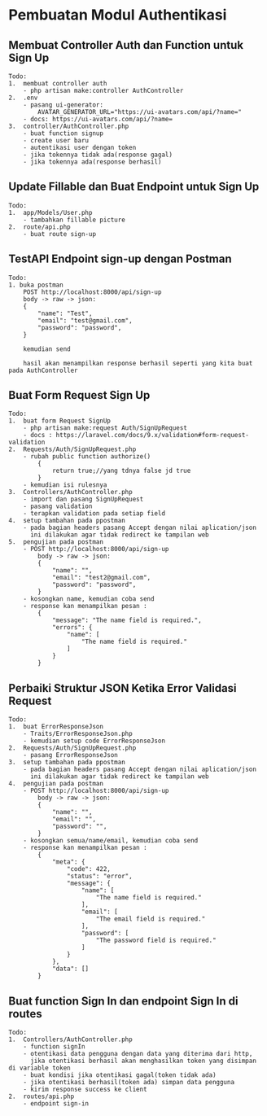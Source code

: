 # Pembuatan Modul Authentikasi

## Membuat Controller Auth dan Function untuk Sign Up

    Todo:
    1.  membuat controller auth
        - php artisan make:controller AuthController
    2.  .env
        - pasang ui-generator:
            AVATAR_GENERATOR_URL="https://ui-avatars.com/api/?name="
        - docs: https://ui-avatars.com/api/?name=
    3.  controller/AuthController.php
        - buat function signup
        - create user baru
        - autentikasi user dengan token
        - jika tokennya tidak ada(response gagal)
        - jika tokennya ada(response berhasil)

## Update Fillable dan Buat Endpoint untuk Sign Up

    Todo:
    1.  app/Models/User.php
        - tambahkan fillable picture
    2.  route/api.php
        - buat route sign-up

## TestAPI Endpoint sign-up dengan Postman

    Todo:
    1. buka postman
        POST http://localhost:8000/api/sign-up
        body -> raw -> json:
        {
            "name": "Test",
            "email": "test@gmail.com",
            "password": "password",
        }

        kemudian send

        hasil akan menampilkan response berhasil seperti yang kita buat pada AuthController

## Buat Form Request Sign Up

    Todo:
    1.  buat form Request SignUp
        - php artisan make:request Auth/SignUpRequest
        - docs : https://laravel.com/docs/9.x/validation#form-request-validation
    2.  Requests/Auth/SignUpRequest.php
        - rubah public function authorize()
            {
                return true;//yang tdnya false jd true
            }
        - kemudian isi rulesnya
    3.  Controllers/AuthController.php
        - import dan pasang SignUpRequest
        - pasang validation
        - terapkan validation pada setiap field
    4.  setup tambahan pada ppostman
        - pada bagian headers pasang Accept dengan nilai aplication/json
          ini dilakukan agar tidak redirect ke tampilan web
    5.  pengujian pada postman
        - POST http://localhost:8000/api/sign-up
            body -> raw -> json:
            {
                "name": "",
                "email": "test2@gmail.com",
                "password": "password",
            }
        - kosongkan name, kemudian coba send
        - response kan menampilkan pesan :
            {
                "message": "The name field is required.",
                "errors": {
                    "name": [
                        "The name field is required."
                    ]
                }
            }

## Perbaiki Struktur JSON Ketika Error Validasi Request

    Todo:
    1.  buat ErrorResponseJson
        - Traits/ErrorResponseJson.php
        - kemudian setup code ErrorResponseJson
    2.  Requests/Auth/SignUpRequest.php
        - pasang ErrorResponseJson
    3.  setup tambahan pada ppostman
        - pada bagian headers pasang Accept dengan nilai aplication/json
          ini dilakukan agar tidak redirect ke tampilan web
    4.  pengujian pada postman
        - POST http://localhost:8000/api/sign-up
            body -> raw -> json:
            {
                "name": "",
                "email": "",
                "password": "",
            }
        - kosongkan semua/name/email, kemudian coba send
        - response kan menampilkan pesan :
            {
                "meta": {
                    "code": 422,
                    "status": "error",
                    "message": {
                        "name": [
                            "The name field is required."
                        ],
                        "email": [
                            "The email field is required."
                        ],
                        "password": [
                            "The password field is required."
                        ]
                    }
                },
                "data": []
            }

## Buat function Sign In dan endpoint Sign In di routes

    Todo:
    1.  Controllers/AuthController.php
        - function signIn
        - otentikasi data pengguna dengan data yang diterima dari http,
          jika otentikasi berhasil akan menghasilkan token yang disimpan di variable token
        - buat kondisi jika otentikasi gagal(token tidak ada)
        - jika otentikasi berhasil(token ada) simpan data pengguna
        - kirim response success ke client
    2.  routes/api.php
        - endpoint sign-in
